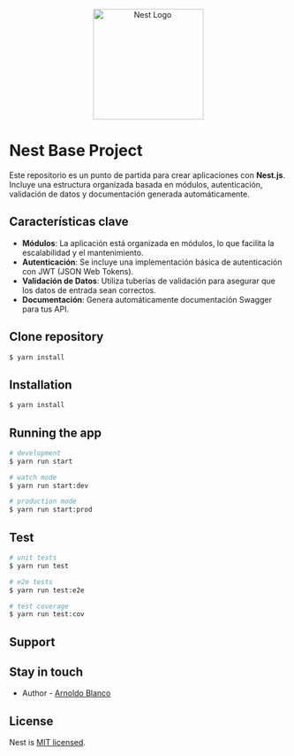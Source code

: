 <p align="center">
  <a href="http://nestjs.com/" target="blank"><img src="https://nestjs.com/img/logo-small.svg" width="200" alt="Nest Logo" /></a>
</p>

[circleci-image]: https://img.shields.io/circleci/build/github/nestjs/nest/master?token=abc123def456
[circleci-url]: https://circleci.com/gh/nestjs/nest

# Nest Base Project

Este repositorio es un punto de partida para crear aplicaciones con **Nest.js**. Incluye una estructura organizada basada en módulos, autenticación, validación de datos y documentación generada automáticamente.

## Características clave

- **Módulos**: La aplicación está organizada en módulos, lo que facilita la escalabilidad y el mantenimiento.
- **Autenticación**: Se incluye una implementación básica de autenticación con JWT (JSON Web Tokens).
- **Validación de Datos**: Utiliza tuberías de validación para asegurar que los datos de entrada sean correctos.
- **Documentación**: Genera automáticamente documentación Swagger para tus API.

## Clone repository

```bash
$ yarn install
```

## Installation

```bash
$ yarn install
```

## Running the app

```bash
# development
$ yarn run start

# watch mode
$ yarn run start:dev

# production mode
$ yarn run start:prod
```

## Test

```bash
# unit tests
$ yarn run test

# e2e tests
$ yarn run test:e2e

# test coverage
$ yarn run test:cov
```

## Support

## Stay in touch

- Author - [Arnoldo Blanco](https://www.linkedin.com/in/arnblanco/)

## License

Nest is [MIT licensed](LICENSE).
